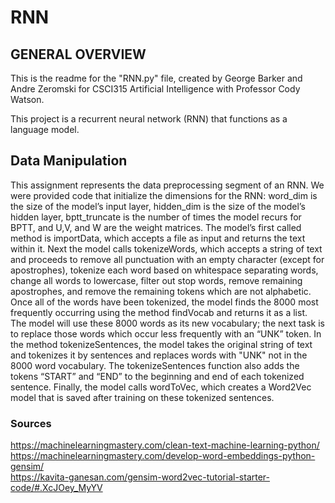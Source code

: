 # RNN

## GENERAL OVERVIEW 

This is the readme for the "RNN.py" file, created by George Barker and Andre Zeromski for CSCI315 Artificial Intelligence with Professor Cody Watson. 

This project is a recurrent neural network (RNN) that functions as a language model.

## Data Manipulation

This assignment represents the data preprocessing segment of an RNN. We were provided code that initialize the dimensions for the RNN: word_dim is the size of the model’s input layer, hidden_dim is the size of the model’s hidden layer, bptt_truncate is the number of times the model recurs for BPTT, and U,V, and W are the weight matrices. The model’s first called method is importData, which accepts a file as input and returns the text within it. Next the model calls tokenizeWords, which accepts a string of text and proceeds to remove all punctuation with an empty character (except for apostrophes), tokenize each word based on whitespace separating words, change all words to lowercase, filter out stop words, remove remaining apostrophes, and remove the remaining tokens which are not alphabetic. Once all of the words have been tokenized, the model finds the 8000 most frequently occurring using the method findVocab and returns it as a list. The model will use these 8000 words as its new vocabulary; the next task is to replace those words which occur less frequently with an “UNK” token. In the method tokenizeSentences, the model takes the original string of text and tokenizes it by sentences and replaces words with "UNK" not in the 8000 word vocabulary. The tokenizeSentences function also adds the tokens “START” and “END” to the beginning and end of each tokenized sentence. Finally, the model calls wordToVec, which creates a Word2Vec model that is saved after training on these tokenized sentences.

### Sources
https://machinelearningmastery.com/clean-text-machine-learning-python/ <br /> 
https://machinelearningmastery.com/develop-word-embeddings-python-gensim/ <br /> 
https://kavita-ganesan.com/gensim-word2vec-tutorial-starter-code/#.XcJOey_MyYV <br />